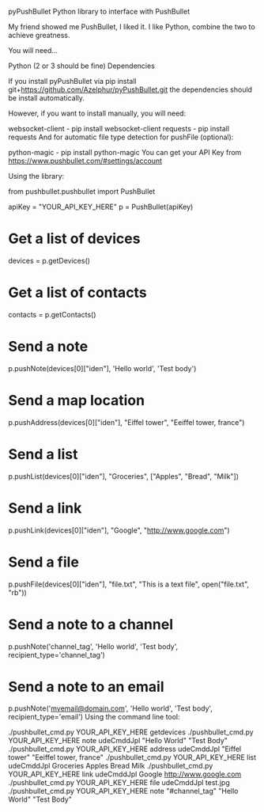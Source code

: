pyPushBullet
Python library to interface with PushBullet

My friend showed me PushBullet, I liked it. I like Python, combine the two to achieve greatness.

You will need...

Python (2 or 3 should be fine)
Dependencies

If you install pyPushBullet via pip install git+https://github.com/Azelphur/pyPushBullet.git the dependencies should be install automatically.

However, if you want to install manually, you will need:

websocket-client - pip install websocket-client
requests - pip install requests
And for automatic file type detection for pushFile (optional):

python-magic - pip install python-magic
You can get your API Key from https://www.pushbullet.com/#settings/account

Using the library:

from pushbullet.pushbullet import PushBullet

apiKey = "YOUR_API_KEY_HERE"
p = PushBullet(apiKey)
# Get a list of devices
devices = p.getDevices()

# Get a list of contacts
contacts = p.getContacts()

# Send a note
p.pushNote(devices[0]["iden"], 'Hello world', 'Test body')

# Send a map location
p.pushAddress(devices[0]["iden"], "Eiffel tower", "Eeiffel tower, france")

# Send a list
p.pushList(devices[0]["iden"], "Groceries", ["Apples", "Bread", "Milk"])

# Send a link
p.pushLink(devices[0]["iden"], "Google", "http://www.google.com")

# Send a file
p.pushFile(devices[0]["iden"], "file.txt", "This is a text file", open("file.txt", "rb"))

# Send a note to a channel
p.pushNote('channel_tag', 'Hello world', 'Test body', recipient_type='channel_tag')

# Send a note to an email
p.pushNote('myemail@domain.com', 'Hello world', 'Test body', recipient_type='email')
Using the command line tool:

./pushbullet_cmd.py YOUR_API_KEY_HERE getdevices
./pushbullet_cmd.py YOUR_API_KEY_HERE note udeCmddJpl "Hello World" "Test Body"
./pushbullet_cmd.py YOUR_API_KEY_HERE address udeCmddJpl "Eiffel tower" "Eeiffel tower, france"
./pushbullet_cmd.py YOUR_API_KEY_HERE list udeCmddJpl Groceries Apples Bread Milk
./pushbullet_cmd.py YOUR_API_KEY_HERE link udeCmddJpl Google http://www.google.com
./pushbullet_cmd.py YOUR_API_KEY_HERE file udeCmddJpl test.jpg
./pushbullet_cmd.py YOUR_API_KEY_HERE note "#channel_tag" "Hello World" "Test Body"
